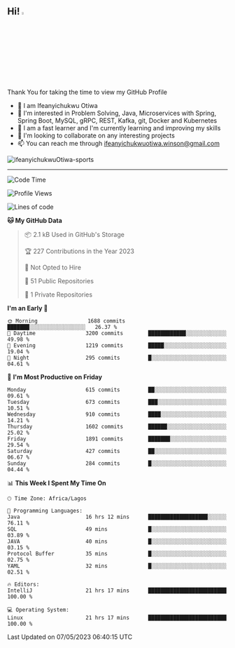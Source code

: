 <!-- BLOG-POST-LIST:START --><!-- BLOG-POST-LIST:END -->

## Hi! <img src="https://media.giphy.com/media/hvRJCLFzcasrR4ia7z/giphy.gif" width="4%"> 

Thank You for taking the time to view my GitHub Profile

- 👋 I am Ifeanyichukwu Otiwa
- 👀 I'm interested in Problem Solving, Java, Microservices with Spring, Spring Boot, MySQL, gRPC, REST, Kafka, git, Docker and Kubernetes
- 🌱 I am a fast learner and I'm currently learning and improving my skills
- 💞️ I'm looking to collaborate on any interesting projects
- 📫 You can reach me through ifeanyichukwuotiwa.winson@gmail.com

<p align="left" marginTop="10px"> <img src="https://komarev.com/ghpvc/?username=ifeanyichukwuOtiwa-sports&label=Profile%20views&color=0e75b6&style=for-the-badge" alt="ifeanyichukwuOtiwa-sports" /> </p>

***

<!--START_SECTION:waka-->
![Code Time](http://img.shields.io/badge/Code%20Time-1%2C353%20hrs%2047%20mins-blue)

![Profile Views](http://img.shields.io/badge/Profile%20Views-0-blue)

![Lines of code](https://img.shields.io/badge/From%20Hello%20World%20I%27ve%20Written-2.2%20million%20lines%20of%20code-blue)

**🐱 My GitHub Data** 

> 📦 2.1 kB Used in GitHub's Storage 
 > 
> 🏆 227 Contributions in the Year 2023
 > 
> 🚫 Not Opted to Hire
 > 
> 📜 51 Public Repositories 
 > 
> 🔑 1 Private Repositories 
 > 
**I'm an Early 🐤** 

```text
🌞 Morning                1688 commits        ███████░░░░░░░░░░░░░░░░░░   26.37 % 
🌆 Daytime                3200 commits        ████████████░░░░░░░░░░░░░   49.98 % 
🌃 Evening                1219 commits        █████░░░░░░░░░░░░░░░░░░░░   19.04 % 
🌙 Night                  295 commits         █░░░░░░░░░░░░░░░░░░░░░░░░   04.61 % 
```
📅 **I'm Most Productive on Friday** 

```text
Monday                   615 commits         ██░░░░░░░░░░░░░░░░░░░░░░░   09.61 % 
Tuesday                  673 commits         ███░░░░░░░░░░░░░░░░░░░░░░   10.51 % 
Wednesday                910 commits         ████░░░░░░░░░░░░░░░░░░░░░   14.21 % 
Thursday                 1602 commits        ██████░░░░░░░░░░░░░░░░░░░   25.02 % 
Friday                   1891 commits        ███████░░░░░░░░░░░░░░░░░░   29.54 % 
Saturday                 427 commits         ██░░░░░░░░░░░░░░░░░░░░░░░   06.67 % 
Sunday                   284 commits         █░░░░░░░░░░░░░░░░░░░░░░░░   04.44 % 
```


📊 **This Week I Spent My Time On** 

```text
🕑︎ Time Zone: Africa/Lagos

💬 Programming Languages: 
Java                     16 hrs 12 mins      ███████████████████░░░░░░   76.11 % 
SQL                      49 mins             █░░░░░░░░░░░░░░░░░░░░░░░░   03.89 % 
JAVA                     40 mins             █░░░░░░░░░░░░░░░░░░░░░░░░   03.15 % 
Protocol Buffer          35 mins             █░░░░░░░░░░░░░░░░░░░░░░░░   02.75 % 
YAML                     32 mins             █░░░░░░░░░░░░░░░░░░░░░░░░   02.51 % 

🔥 Editors: 
IntelliJ                 21 hrs 17 mins      █████████████████████████   100.00 % 

💻 Operating System: 
Linux                    21 hrs 17 mins      █████████████████████████   100.00 % 
```


 Last Updated on 07/05/2023 06:40:15 UTC
<!--END_SECTION:waka-->

<!--
<p align="center">
![trophy](https://github-profile-trophy.vercel.app/?username=ifeanyichukwuOtiwa-sports&theme=onedark) (https://github.com/ryo-ma/github-profile-trophy)
</p>
-->

<!---
ifeanyi-otiwa/ifeanyi-otiwa is a ✨ special ✨ repository because its `README.md` (this file) appears on your GitHub profile.
You can click the Preview link to take a look at your changes.
--->

